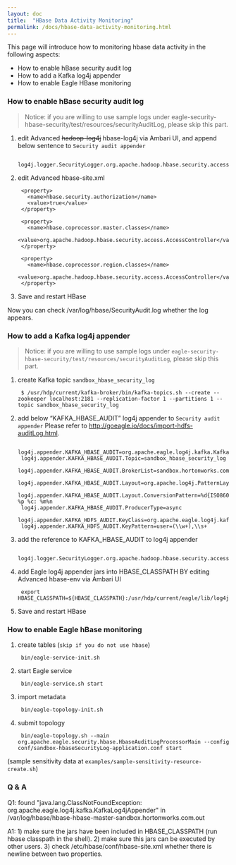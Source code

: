 ```yaml
---
layout: doc
title:  "HBase Data Activity Monitoring" 
permalink: /docs/hbase-data-activity-monitoring.html
---
```


This page will introduce how to monitoring hbase data activity in the following aspects:

* How to enable hBase security audit log
* How to add a Kafka log4j appender
* How to enable Eagle HBase monitoring

### How to enable hBase security audit log

> Notice: if you are willing to use sample logs under eagle-security-hbase-security/test/resources/securityAuditLog, please skip this part.

1. edit Advanced ~~hadoop-log4j~~ hbase-log4j via Ambari UI, and append below sentence to `Security audit appender`

        log4j.logger.SecurityLogger.org.apache.hadoop.hbase.security.access.AccessController=TRACE,RFAS

2. edit Advanced hbase-site.xml
    
        <property>
          <name>hbase.security.authorization</name>
          <value>true</value>
        </property>

        <property>
          <name>hbase.coprocessor.master.classes</name>
          <value>org.apache.hadoop.hbase.security.access.AccessController</value>
        </property>

        <property>
          <name>hbase.coprocessor.region.classes</name>
          <value>org.apache.hadoop.hbase.security.access.AccessController</value>
        </property>

3. Save and restart HBase
 
Now you can check /var/log/hbase/SecurityAudit.log whether the log appears. 

### How to add a Kafka log4j appender

> Notice: if you are willing to use sample logs under `eagle-security-hbase-security/test/resources/securityAuditLog`, please skip this part.

1. create Kafka topic `sandbox_hbase_security_log`

        $ /usr/hdp/current/kafka-broker/bin/kafka-topics.sh --create --zookeeper localhost:2181 --replication-factor 1 --partitions 1 --topic sandbox_hbase_security_log
2. add below “KAFKA_HBASE_AUDIT” log4j appender to `Security audit appender`
   Please refer to http://goeagle.io/docs/import-hdfs-auditLog.html.
   
        log4j.appender.KAFKA_HBASE_AUDIT=org.apache.eagle.log4j.kafka.KafkaLog4jAppender
        log4j.appender.KAFKA_HBASE_AUDIT.Topic=sandbox_hbase_security_log
        log4j.appender.KAFKA_HBASE_AUDIT.BrokerList=sandbox.hortonworks.com:6667
        log4j.appender.KAFKA_HBASE_AUDIT.Layout=org.apache.log4j.PatternLayout
        log4j.appender.KAFKA_HBASE_AUDIT.Layout.ConversionPattern=%d{ISO8601} %p %c: %m%n
        log4j.appender.KAFKA_HBASE_AUDIT.ProducerType=async
        log4j.appender.KAFKA_HDFS_AUDIT.KeyClass=org.apache.eagle.log4j.kafka.hadoop.GenericLogKeyer
        log4j.appender.KAFKA_HDFS_AUDIT.KeyPattern=user=(\\w+),\\s+

3. add the reference to KAFKA_HBASE_AUDIT to log4j appender
 
        log4j.logger.SecurityLogger.org.apache.hadoop.hbase.security.access.AccessController=TRACE,RFAS,KAFKA_HBASE_AUDIT

4. add Eagle log4j appender jars into HBASE_CLASSPATH BY editing Advanced hbase-env via Ambari UI

        export HBASE_CLASSPATH=${HBASE_CLASSPATH}:/usr/hdp/current/eagle/lib/log4jkafka/lib/*

5. Save and restart HBase

### How to enable Eagle hBase monitoring

1. create tables (`skip if you do not use hbase`)

        bin/eagle-service-init.sh 

2. start Eagle service 

        bin/eagle-service.sh start

3. import metadata 
 
        bin/eagle-topology-init.sh

4. submit topology

        bin/eagle-topology.sh --main org.apache.eagle.security.hbase.HbaseAuditLogProcessorMain --config conf/sandbox-hbaseSecurityLog-application.conf start

(sample sensitivity data at `examples/sample-sensitivity-resource-create.sh`)

### Q & A

Q1: found "java.lang.ClassNotFoundException: org.apache.eagle.log4j.kafka.KafkaLog4jAppender" in /var/log/hbase/hbase-hbase-master-sandbox.hortonworks.com.out

A1: 1) make sure the jars have been included in HBASE_CLASSPATH (run hbase classpath in the shell). 2) make sure this jars can be executed by other users. 3) check /etc/hbase/conf/hbase-site.xml whether there is newline between two properties. 





    
